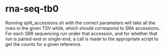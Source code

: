 # rna-seq-tb0

Running split_accessions.sh with the correct parameters will take all the rows in the given TSV
while, which should correspond to SRA accessions. For each SRR sequencing run under that
accession, and for whether that run is paired-end or single-end, a call is made  to the appropriate
script to get the counts for a given reference.
